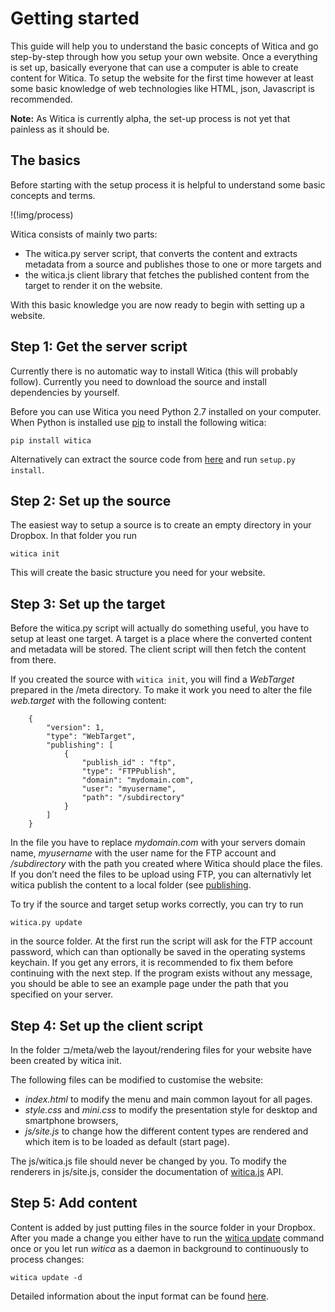 # Getting started

This guide will help you to understand the basic concepts of Witica and go step-by-step through how you setup your own website. Once a everything is set up, basically everyone that can use a computer is able to create content for Witica. To setup the website for the first time however at least some basic knowledge of web technologies like HTML, json, Javascript is recommended.

**Note:** As Witica is currently alpha, the set-up process is not yet that painless as it should be. 

## The basics
Before starting with the setup process it is helpful to understand some basic concepts and terms.

!(!img/process)

Witica consists of mainly two parts:

* The witica.py server script, that converts the content and extracts metadata from a source and publishes those to one or more targets and
* the witica.js client library that fetches the published content from the target to render it on the website.

With this basic knowledge you are now ready to begin with setting up a website.

## Step 1: Get the server script
Currently there is no automatic way to install Witica (this will probably follow). Currently you need to download the source and install dependencies by yourself.

Before you can use Witica you need Python 2.7 installed on your computer. When Python is installed use [pip](http://en.wikipedia.org/wiki/Pip_(package_manager)) to install the following witica:

	pip install witica

Alternatively can extract the source code from [here](!get) and run `setup.py install`.

## Step 2: Set up the source

The easiest way to setup a source is to create an empty directory in your Dropbox. In that folder you run

	witica init

This will create the basic structure you need for your website.

## Step 3: Set up the target

Before the witica.py script will actually do something useful, you have to setup at least one target. A target is a place where the converted content and metadata will be stored. The client script will then fetch the content from there.

If you created the source with `witica init`, you will find a *WebTarget* prepared in the /meta directory. To make it work you need to alter the file *web.target* with the following content:

		{
			"version": 1,
			"type": "WebTarget",
			"publishing": [
				{
					"publish_id" : "ftp",
					"type": "FTPPublish",
					"domain": "mydomain.com",
					"user": "myusername",
					"path": "/subdirectory" 
				}
			]
		}

In the file you have to replace *mydomain.com* with your servers domain name, *myusername* with the user name for the FTP account and */subdirectory* with the path you created where Witica should place the files. If you don’t need the files to be upload using FTP, you can alternativly let witica publish the content to a local folder (see [publishing](!./publishing).

To try if the source and target setup works correctly, you can try to run

	witica.py update

in the source folder. At the first run the script will ask for the FTP account password, which can than optionally be saved in the operating systems keychain. If you get any errors, it is recommended to fix them before continuing with the next step. If the program exists without any message, you should be able to see an example page under the path that you specified on your server.

## Step 4: Set up the client script

In the folder ⊐/meta/web the layout/rendering files for your website have been created by witica init.

The following files can be modified to customise the website:

* *index.html* to modify the menu and main common layout for all pages.
* *style.css* and *mini.css* to modify the presentation style for desktop and smartphone browsers,
* *js/site.js* to change how the different content types are rendered and which item is to be loaded as default (start page).

The js/witica.js file should never be changed by you. To modify the renderers in js/site.js, consider the documentation of [witica.js](!./client/client) API.

## Step 5: Add content

Content is added by just putting files in the source folder in your Dropbox. After you made a change you either have to run the [witica update](!./server) command once or you let run *witica* as a daemon in background to continuously to process changes:

	witica update -d

Detailed information about the input format can be found [here](!doc/source).
